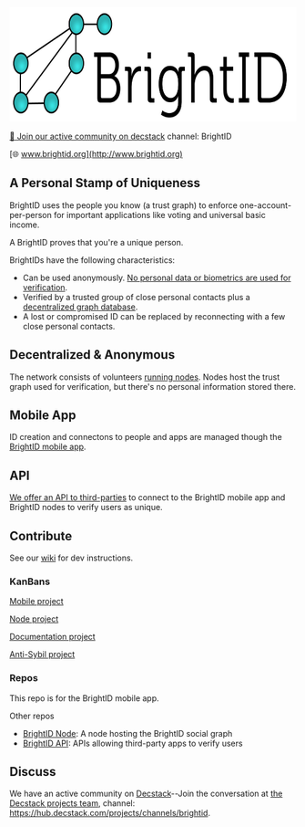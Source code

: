 <img height="200px" src="images/logo-31.jpg"/>

[💬 Join our active community on decstack](https://hub.decstack.com/signup_user_complete/?id=wutow3kb6bda5bhptir6aapyfh) channel: BrightID

[🌐 www.brightid.org](http://www.brightid.org)

## A Personal Stamp of Uniqueness

BrightID uses the people you know (a trust graph) to enforce one-account-per-person for important applications like voting and universal basic income.

A BrightID proves that you're a unique person.

BrightIDs have the following characteristics:
* Can be used anonymously. [No personal data or biometrics are used for verification](https://www.brightid.org/faq).
* Verified by a trusted group of close personal contacts plus a [decentralized graph database](#decentralized-and-owner-free).
* A lost or compromised ID can be replaced by reconnecting with a few close personal contacts.

## Decentralized & Anonymous

The network consists of volunteers [running nodes](https://github.com/BrightID/BrightID-Node). Nodes host the trust graph used for verification, but there's no personal information stored there.

## Mobile App

ID creation and connectons to people and apps are managed though the [BrightID mobile app](https://github.com/BrightID/BrightID/wiki/BrightID---Full-Mobile-Spec).

## API

[We offer an API to third-parties](https://github.com/BrightID/BrightID-API) to connect to the BrightID mobile app and BrightID nodes to verify users as unique.

## Contribute

See our [wiki](https://github.com/BrightID/BrightID/wiki) for dev instructions.

### KanBans
[Mobile project](https://github.com/BrightID/BrightID/projects/2 )

[Node project](https://github.com/BrightID/BrightID-Node/projects/1)

[Documentation project](https://github.com/orgs/BrightID/projects/2)

[Anti-Sybil project](https://github.com/BrightID/BrightID-Node/projects/3)

### Repos
This repo is for the BrightID mobile app.

Other repos
* [BrightID Node](https://github.com/BrightID/BrightID-Node): A node hosting the BrightID social graph
* [BrightID API](https://github.com/BrightID/BrightID-API): APIs allowing third-party apps to verify users

## Discuss

We have an active community on [Decstack](http://decstack.com/)--Join the conversation at [the Decstack projects team](https://hub.decstack.com/signup_user_complete/?id=wutow3kb6bda5bhptir6aapyfh), channel: https://hub.decstack.com/projects/channels/brightid.
